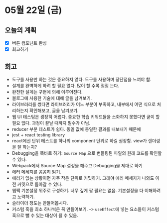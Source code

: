 # 05월 22일 (금)

## 오늘의 계획

- [x] 버튼 컴포넌트 완성
- [x] 회고하기

## 회고

- 도구를 사용만 하는 것은 중요하지 않다. 도구를 사용하며 장단점을 느껴야 함.
- 설계를 완벽하게 하려 할 필요 없다. 많이 할 수록 점점 는다.
- 완전한 설계는 구현에 의해 이루어진다.
- 블로그에 사용한 기술에 대해 글을 남겨보기.
- 라이브러리를 썼다면 라이브러리가 어느 부분이 부족하고, 내부에서 어떤 식으로 처리하는지 확인해보고, 글을 남겨보기.
- 웹 UI 테스팅은 굉장히 어렵다. 중요한 학습 키워드들을 소화하지 못했다면 굳이 할 필요 없다. 과정이 끝날 때까지 필수가 아님.
- reducer 부분 테스트가 쉽다. 동일 값에 동일한 결과를 내보내기 때문에
- jest + react testing library
- react에선 단위 테스트를 하나의 component 단위로 하길 권장함. view가 렌더링을 잘 하는지?
- Debugging을 똑바로 하기: `Source Map` 으로 번들링된 파일의 원래 코드를 확인할 수 있다.
- Webpack에서 Source Map 설정을 해주고 Debugging을 제대로 하기
- 에러 메세지를 꼼꼼히 읽기.
- 에러가 없는 상황이면 자주 작은 단위로 커밋하기. 그래야 에러 메세지가 나와도 이전 커밋으로 돌아갈 수 있다.
- 웹팩 기본설정 위주로 구성하기. 너무 깊게 팔 필요는 없음. 기본설정을 다 이해하려고 노력하기.
- 슬라이더 정도는 만들어봅시다.
- 커스텀 훅을 최소 하나씩은 꼭 만들어보기. -> `useEffect`에 넣는 요소들이 커스텀 훅으로 뺄 수 있는 대상이 될 수 있음.
